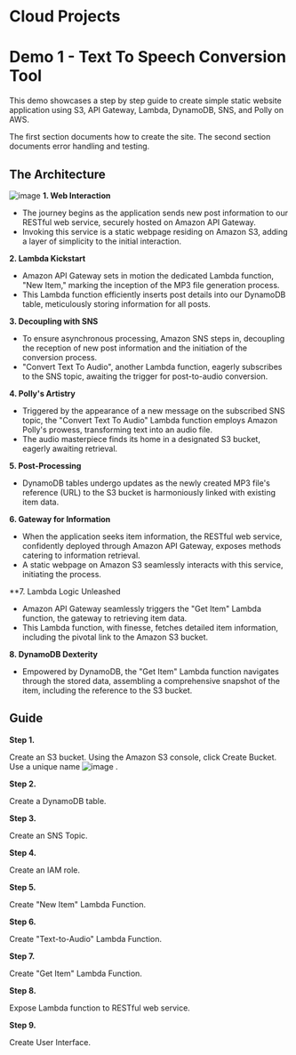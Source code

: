 # Cloud Projects

# Demo 1 - Text To Speech Conversion Tool
This demo showcases a step by step guide to create simple static website application using S3, API Gateway, Lambda, DynamoDB, SNS, and Polly on AWS.

The first section documents how to create the site. The second section documents error handling and testing.

## The Architecture
![image](https://github.com/AdamWagstaff/Cloud/assets/137490172/7cf4e115-6174-4f91-ac03-91a7be83cd97)
**1. Web Interaction**
   * The journey begins as the application sends new post information to our RESTful web service, securely hosted on Amazon API Gateway.
   * Invoking this service is a static webpage residing on Amazon S3, adding a layer of simplicity to the initial interaction.
     
**2. Lambda Kickstart**
   * Amazon API Gateway sets in motion the dedicated Lambda function, "New Item," marking the inception of the MP3 file generation process.
   * This Lambda function efficiently inserts post details into our DynamoDB table, meticulously storing information for all posts.
     
**3. Decoupling with SNS**
   * To ensure asynchronous processing, Amazon SNS steps in, decoupling the reception of new post information and the initiation of the conversion process.
   * "Convert Text To Audio", another Lambda function, eagerly subscribes to the SNS topic, awaiting the trigger for post-to-audio conversion.
     
**4. Polly's Artistry**
   * Triggered by the appearance of a new message on the subscribed SNS topic, the "Convert Text To Audio" Lambda function employs Amazon Polly's prowess, transforming text into an audio file.
   * The audio masterpiece finds its home in a designated S3 bucket, eagerly awaiting retrieval.
     
**5. Post-Processing**
   * DynamoDB tables undergo updates as the newly created MP3 file's reference (URL) to the S3 bucket is harmoniously linked with existing item data.

**6. Gateway for Information**
   * When the application seeks item information, the RESTful web service, confidently deployed through Amazon API Gateway, exposes methods catering to information retrieval.
   * A static webpage on Amazon S3 seamlessly interacts with this service, initiating the process.
     
**7. Lambda Logic Unleashed
   * Amazon API Gateway seamlessly triggers the "Get Item" Lambda function, the gateway to retrieving item data.
   * This Lambda function, with finesse, fetches detailed item information, including the pivotal link to the Amazon S3 bucket.
     
**8. DynamoDB Dexterity**
   * Empowered by DynamoDB, the "Get Item" Lambda function navigates through the stored data, assembling a comprehensive snapshot of the item, including the reference to the S3 bucket.


## Guide

**Step 1.**

Create an S3 bucket. Using the Amazon S3 console, click Create Bucket. Use a unique name ![image](https://github.com/AdamWagstaff/Cloud/assets/137490172/25a35410-d2c3-43bf-a7d1-44aab08de681) . 

**Step 2.**

Create a DynamoDB table. 

**Step 3.**

Create an SNS Topic.

**Step 4.**

Create an IAM role.

**Step 5.**

Create "New Item" Lambda Function.

**Step 6.**

Create "Text-to-Audio" Lambda Function.

**Step 7.**

Create "Get Item" Lambda Function.

**Step 8.**

Expose Lambda function to RESTful web service.

**Step 9.**

Create User Interface.



